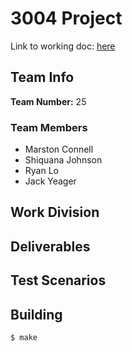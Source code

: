 # 3004 Project

Link to working doc: [here](https://docs.google.com/document/d/11Q0pkzIZdroq_qilE446le1z9lbCHRNgrHwlF06UGF4/edit?usp=sharing)

## Team Info
**Team Number:** 25
### Team Members
- Marston Connell
- Shiquana Johnson
- Ryan Lo
- Jack Yeager

## Work Division
## Deliverables
## Test Scenarios


## Building

```sh
$ make
```
